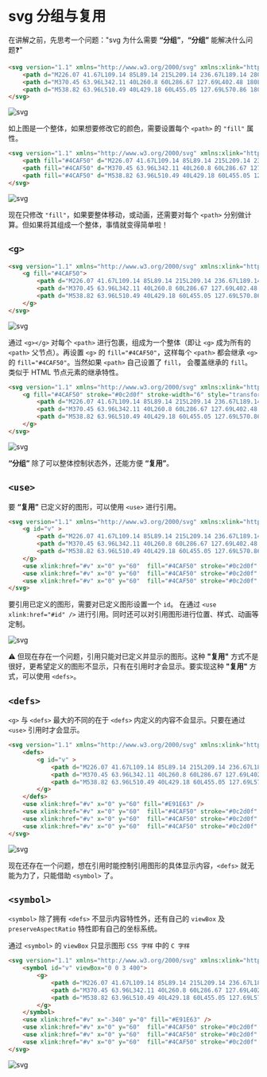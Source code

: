 # svg 分组与复用

在讲解之前，先思考一个问题："svg 为什么需要 **“分组”**，**“分组”** 能解决什么问题❓"

```html
<svg version="1.1" xmlns="http://www.w3.org/2000/svg" xmlns:xlink="http://www.w3.org/1999/xlink" preserveAspectRatio="xMidYMid meet" viewBox="0 0 640 300" width="640" height="300">
    <path d="M226.07 41.67L109.14 85L89.14 215L209.14 236.67L189.14 280L69.14 236.67L85.41 63.33L209.14 20L226.07 41.67Z"></path>
    <path d="M370.45 63.96L342.11 40L260.8 60L286.67 127.69L402.48 180L326.1 280L219.41 260L241.83 237.58L328.56 262.86L376.36 180L264.25 140L238.63 60L353.94 20L376.36 40L370.45 63.96Z"></path>
    <path d="M538.82 63.96L510.49 40L429.18 60L455.05 127.69L570.86 180L494.47 280L387.78 260L410.2 237.58L496.94 262.86L544.74 180L432.63 140L407 60L522.32 20L544.74 40L538.82 63.96Z"></path>
</svg>
```

![svg](./imgs/CSS-INIT.svg)

如上图是一个整体，如果想要修改它的颜色，需要设置每个 `<path>` 的 `"fill"` 属性。

```html
<svg version="1.1" xmlns="http://www.w3.org/2000/svg" xmlns:xlink="http://www.w3.org/1999/xlink" preserveAspectRatio="xMidYMid meet" viewBox="0 0 640 300" width="640" height="300">
    <path fill="#4CAF50" d="M226.07 41.67L109.14 85L89.14 215L209.14 236.67L189.14 280L69.14 236.67L85.41 63.33L209.14 20L226.07 41.67Z"></path>
    <path fill="#4CAF50" d="M370.45 63.96L342.11 40L260.8 60L286.67 127.69L402.48 180L326.1 280L219.41 260L241.83 237.58L328.56 262.86L376.36 180L264.25 140L238.63 60L353.94 20L376.36 40L370.45 63.96Z"></path>
    <path fill="#4CAF50" d="M538.82 63.96L510.49 40L429.18 60L455.05 127.69L570.86 180L494.47 280L387.78 260L410.2 237.58L496.94 262.86L544.74 180L432.63 140L407 60L522.32 20L544.74 40L538.82 63.96Z"></path>
</svg>
```

![svg](./imgs/CSS-COLOR.svg)

现在只修改 `"fill"`，如果要整体移动，或动画，还需要对每个 `<path>` 分别做计算。但如果将其组成一个整体，事情就变得简单啦！

## `<g>`

```html
<svg version="1.1" xmlns="http://www.w3.org/2000/svg" xmlns:xlink="http://www.w3.org/1999/xlink" preserveAspectRatio="xMidYMid meet" viewBox="0 0 640 300" width="640" height="300">
    <g fill="#4CAF50">
        <path d="M226.07 41.67L109.14 85L89.14 215L209.14 236.67L189.14 280L69.14 236.67L85.41 63.33L209.14 20L226.07 41.67Z"></path>
        <path d="M370.45 63.96L342.11 40L260.8 60L286.67 127.69L402.48 180L326.1 280L219.41 260L241.83 237.58L328.56 262.86L376.36 180L264.25 140L238.63 60L353.94 20L376.36 40L370.45 63.96Z"></path>
        <path d="M538.82 63.96L510.49 40L429.18 60L455.05 127.69L570.86 180L494.47 280L387.78 260L410.2 237.58L496.94 262.86L544.74 180L432.63 140L407 60L522.32 20L544.74 40L538.82 63.96Z"></path>
    </g>
</svg>
```

![svg](./imgs/CSS-GROUP.svg)

通过 `<g></g>` 对每个 `<path>` 进行包裹，组成为一个整体（即让 `<g>` 成为所有的 `<path>` 父节点）。再设置 `<g>` 的 `fill="#4CAF50"`，这样每个 `<path>` 都会继承 `<g>` 的 `fill="#4CAF50"`。当然如果 `<path>` 自己设置了 `fill`， 会覆盖继承的 `fill`。类似于 HTML 节点元素的继承特性。


```html
<svg version="1.1" xmlns="http://www.w3.org/2000/svg" xmlns:xlink="http://www.w3.org/1999/xlink" preserveAspectRatio="xMidYMid meet" viewBox="0 0 640 300" width="640" height="300">
    <g fill="#4CAF50" stroke="#0c2d0f" stroke-width="6" style="transform: scale(0.8) rotate(180deg) translate(-100%, -100%);">
        <path d="M226.07 41.67L109.14 85L89.14 215L209.14 236.67L189.14 280L69.14 236.67L85.41 63.33L209.14 20L226.07 41.67Z"></path>
        <path d="M370.45 63.96L342.11 40L260.8 60L286.67 127.69L402.48 180L326.1 280L219.41 260L241.83 237.58L328.56 262.86L376.36 180L264.25 140L238.63 60L353.94 20L376.36 40L370.45 63.96Z"></path>
        <path d="M538.82 63.96L510.49 40L429.18 60L455.05 127.69L570.86 180L494.47 280L387.78 260L410.2 237.58L496.94 262.86L544.74 180L432.63 140L407 60L522.32 20L544.74 40L538.82 63.96Z"></path>
    </g>
</svg>

```

![svg](./imgs/CSS-GROUP-MORE.svg)

**“分组”** 除了可以整体控制状态外，还能方便 **“复用”**。

## `<use>`

要 **“复用”** 已定义好的图形，可以使用 `<use>` 进行引用。

```html
<svg version="1.1" xmlns="http://www.w3.org/2000/svg" xmlns:xlink="http://www.w3.org/1999/xlink" preserveAspectRatio="xMidYMid meet" viewBox="0 0 640 600" width="640" height="300">
    <g id="v" >
        <path d="M226.07 41.67L109.14 85L89.14 215L209.14 236.67L189.14 280L69.14 236.67L85.41 63.33L209.14 20L226.07 41.67Z"></path>
        <path d="M370.45 63.96L342.11 40L260.8 60L286.67 127.69L402.48 180L326.1 280L219.41 260L241.83 237.58L328.56 262.86L376.36 180L264.25 140L238.63 60L353.94 20L376.36 40L370.45 63.96Z"></path>
        <path d="M538.82 63.96L510.49 40L429.18 60L455.05 127.69L570.86 180L494.47 280L387.78 260L410.2 237.58L496.94 262.86L544.74 180L432.63 140L407 60L522.32 20L544.74 40L538.82 63.96Z"></path>
    </g>
    <use xlink:href="#v" x="0" y="60"  fill="#4CAF50" stroke="#0c2d0f" stroke-width="6" style="transform: scale(0.6) rotate(180deg) translate(-20%, -170%);"/>
    <use xlink:href="#v" x="0" y="60"  fill="#4CAF50" stroke="#0c2d0f" stroke-width="6" style="transform: scale(0.4) rotate(180deg) translate(-150%, -240%);"/>
    <use xlink:href="#v" x="0" y="60"  fill="#4CAF50" stroke="#0c2d0f" stroke-width="6" style="transform: scale(0.2) rotate(180deg) translate(-460%, -460%);"/>
</svg>
```
要引用已定义的图形，需要对已定义图形设置一个 `id`。 在通过 `<use xlink:href="#id" />` 进行引用。同时还可以对引用图形进行位置、样式、动画等定制。

![svg](./imgs/CSS-GROUP-MORE-USE.svg)

⚠️ 但现在存在一个问题，引用只能对已定义并显示的图形。这种 **"复用"** 方式不是很好，更希望定义的图形不显示，只有在引用时才会显示。要实现这种 **"复用"** 方式，可以使用 `<defs>`。

## `<defs>`

`<g>` 与 `<defs>` 最大的不同的在于 `<defs>` 内定义的内容不会显示。只要在通过`<use>` 引用时才会显示。

```html
<svg version="1.1" xmlns="http://www.w3.org/2000/svg" xmlns:xlink="http://www.w3.org/1999/xlink" preserveAspectRatio="xMidYMid meet" viewBox="0 0 640 600" width="640" height="300">
    <defs>
        <g id="v" >
            <path d="M226.07 41.67L109.14 85L89.14 215L209.14 236.67L189.14 280L69.14 236.67L85.41 63.33L209.14 20L226.07 41.67Z"></path>
            <path d="M370.45 63.96L342.11 40L260.8 60L286.67 127.69L402.48 180L326.1 280L219.41 260L241.83 237.58L328.56 262.86L376.36 180L264.25 140L238.63 60L353.94 20L376.36 40L370.45 63.96Z"></path>
            <path d="M538.82 63.96L510.49 40L429.18 60L455.05 127.69L570.86 180L494.47 280L387.78 260L410.2 237.58L496.94 262.86L544.74 180L432.63 140L407 60L522.32 20L544.74 40L538.82 63.96Z"></path>
        </g>
    </defs>
    <use xlink:href="#v" x="0" y="60" fill="#E91E63" />
    <use xlink:href="#v" x="0" y="60"  fill="#4CAF50" stroke="#0c2d0f" stroke-width="6" style="transform: scale(0.6) rotate(180deg) translate(-20%, -170%);"/>
    <use xlink:href="#v" x="0" y="60"  fill="#4CAF50" stroke="#0c2d0f" stroke-width="6" style="transform: scale(0.4) rotate(180deg) translate(-150%, -240%);"/>
    <use xlink:href="#v" x="0" y="60"  fill="#4CAF50" stroke="#0c2d0f" stroke-width="6" style="transform: scale(0.2) rotate(180deg) translate(-460%, -460%);"/>
</svg>
```

![svg](./imgs/CSS-GROUP-MORE-DEFS.svg)

现在还存在一个问题，想在引用时能控制引用图形的具体显示内容，`<defs>` 就无能为力了，只能借助 `<symbol>` 了。

## `<symbol>`

`<symbol>` 除了拥有 `<defs>` 不显示内容特性外，还有自己的 `viewBox` 及 `preserveAspectRatio` 特性即有自己的坐标系统。

通过 `<symbol>` 的 `viewBox` 只显示图形 `CSS 字样` 中的 `C 字样`

```html
<svg version="1.1" xmlns="http://www.w3.org/2000/svg" xmlns:xlink="http://www.w3.org/1999/xlink" preserveAspectRatio="xMidYMid meet" viewBox="0 0 640 600" width="640" height="300">
    <symbol id="v" viewBox="0 0 3 400">
        <g>
            <path d="M226.07 41.67L109.14 85L89.14 215L209.14 236.67L189.14 280L69.14 236.67L85.41 63.33L209.14 20L226.07 41.67Z"></path>
            <path d="M370.45 63.96L342.11 40L260.8 60L286.67 127.69L402.48 180L326.1 280L219.41 260L241.83 237.58L328.56 262.86L376.36 180L264.25 140L238.63 60L353.94 20L376.36 40L370.45 63.96Z"></path>
            <path d="M538.82 63.96L510.49 40L429.18 60L455.05 127.69L570.86 180L494.47 280L387.78 260L410.2 237.58L496.94 262.86L544.74 180L432.63 140L407 60L522.32 20L544.74 40L538.82 63.96Z"></path>
        </g>
    </symbol>
    <use xlink:href="#v" x="-340" y="0" fill="#E91E63" />
    <use xlink:href="#v" x="0" y="60"  fill="#4CAF50" stroke="#0c2d0f" stroke-width="6" style="transform: scale(0.6) rotate(180deg) translate(-20%, -180%);"/>
    <use xlink:href="#v" x="0" y="60"  fill="#4CAF50" stroke="#0c2d0f" stroke-width="6" style="transform: scale(0.4) rotate(180deg) translate(-150%, -250%);"/>
    <use xlink:href="#v" x="0" y="60"  fill="#4CAF50" stroke="#0c2d0f" stroke-width="6" style="transform: scale(0.2) rotate(180deg) translate(-460%, -470%);"/>
</svg>

```

![svg](./imgs/CSS-GROUP-MORE-SYMBOL.svg)

